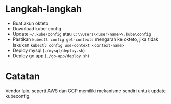 # Langkah-langkah

* Buat akun okteto
* Download kube-config
* Update `~/.kube/config` atau `C:\\Users\<user-name>\.kube\config`
* Pastikan `kubectl config get-contexts` mengarah ke okteto, jika tidak lakukan `kubectl config use-context <context-name>`
* Deploy mysql (`./mysql/deploy.sh`)
* Deploy go app (`./go-app/deploy.sh`)


# Catatan

Vendor lain, seperti AWS dan GCP memiliki mekanisme sendiri untuk update kubeconfig.